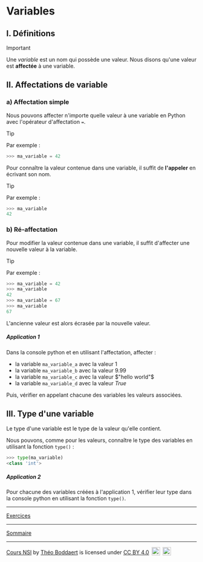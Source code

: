 # Variables

## I. Définitions

> [!IMPORTANT]
> Une *variable* est un nom qui possède une valeur.
> Nous disons qu'une valeur est **affectée** à une variable.

## II. Affectations de variable

### a) Affectation simple

Nous pouvons affecter n'importe quelle valeur à une variable en Python avec l'opérateur d'affectation ``=``.

> [!TIP]
> Par exemple :
> ```python
> >>> ma_variable = 42
> ```

Pour connaître la valeur contenue dans une variable, il suffit de **l'appeler** en écrivant son nom.

> [!TIP]
> Par exemple :
> ```python
> >>> ma_variable
> 42
> ```

### b) Ré-affectation

Pour modifier la valeur contenue dans une variable, il suffit d'affecter une nouvelle valeur à la variable.

> [!TIP]
> Par exemple :
>```python
>>>> ma_variable = 42
>>>> ma_variable
>42
>>>> ma_variable = 67
>>>> ma_variable
>67
>```

L'ancienne valeur est alors écrasée par la nouvelle valeur.

##### Application 1

Dans la console python et en utilisant l'affectation, affecter :

- la variable `ma_variable_a` avec la valeur $`1`$
- la variable `ma_variable_b` avec la valeur $`9.99`$
- la variable `ma_variable_c` avec la valeur $`"hello world"`$
- la variable `ma_variable_d` avec la valeur $`True`$

Puis, vérifier en appelant chacune des variables les valeurs associées.

## III. Type d'une variable

Le type d'une variable est le type de la valeur qu'elle contient.

Nous pouvons, comme pour les valeurs, connaître le type des variables en utilisant la fonction ``type()`` :

```python
>>> type(ma_variable)
<class 'int'>
```

##### Application 2

Pour chacune des variables créées à l'application 1, vérifier leur type dans la console python en utilisant la fonction `type()`.

________

[Exercices](./Exercices/Exercices_variables.md)
________

[Sommaire](./../../README.md)

___________

<p xmlns:cc="http://creativecommons.org/ns#" xmlns:dct="http://purl.org/dc/terms/"><a property="dct:title" rel="cc:attributionURL" href="https://github.com/boddaert/nsi">Cours NSI</a> by <a rel="cc:attributionURL dct:creator" property="cc:attributionName" href="https://github.com/boddaert">Théo Boddaert</a> is licensed under <a href="https://creativecommons.org/licenses/by/4.0/?ref=chooser-v1" target="_blank" rel="license noopener noreferrer" style="display:inline-block;">CC BY 4.0</a>  <img style="height:22px!important;margin-left:3px;vertical-align:text-bottom;" src="https://mirrors.creativecommons.org/presskit/icons/cc.svg?ref=chooser-v1" alt="">  <img style="height:22px!important;margin-left:3px;vertical-align:text-bottom;" src="https://mirrors.creativecommons.org/presskit/icons/by.svg?ref=chooser-v1" alt=""></p> 